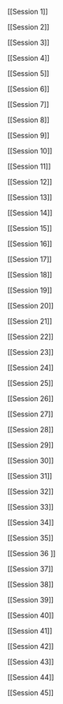 [[Session 1]]

[[Session 2]]

[[Session 3]]

[[Session 4]]

[[Session 5]]

[[Session 6]]

[[Session 7]]

[[Session 8]]

[[Session 9]]

[[Session 10]]

[[Session 11]]

[[Session 12]]

[[Session 13]]

[[Session 14]]

[[Session 15]]

[[Session 16]]

[[Session 17]]

[[Session 18]]

[[Session 19]]

[[Session 20]]

[[Session 21]]

[[Session 22]]

[[Session 23]]

[[Session 24]]

[[Session 25]]

[[Session 26]]

[[Session 27]]

[[Session 28]]

[[Session 29]]

[[Session 30]]

[[Session 31]]

[[Session 32]]

[[Session 33]] 

[[Session 34]]

[[Session 35]]

[[Session 36 ]]

[[Session 37]]

[[Session 38]]

[[Session 39]]

[[Session 40]]

[[Session 41]] 

[[Session 42]]

[[Session 43]]

[[Session 44]]

[[Session 45]] 